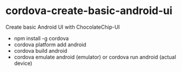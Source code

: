 # cordova-create-basic-android-ui
Create basic Android UI with ChocolateChip-UI


* npm install -g cordova
* cordova platform add android
* cordova build android
* cordova emulate android (emulator) or cordova run android (actual device)
